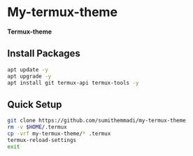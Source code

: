 # My-termux-theme
  <b>Termux-theme</b>
## Install Packages
```bash
apt update -y
apt upgrade -y
apt install git termux-api termux-tools -y
```
## Quick Setup
```bash
git clone https://github.com/sumithemmadi/my-termux-theme
rm -v $HOME/.termux
cp -vrf my-termux-theme/* .termux
termux-reload-settings
exit
```
